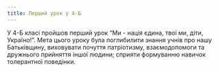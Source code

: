 ```yaml
---
title: Перший урок у 4-Б
---
```


У 4-Б класі пройшов перший урок “Ми - нація єдина, твої ми, діти, Україно!”. Мета цього уроку була поглибилити знання учнів про нашу Батьківщину, виховувати почуття патріотизму, взаємодопомоги та дружнього прийняття іншої людини; сприяти формуванню навичок толерантної поведінки.

<slideshow id="72157658044622381"></slideshow>
